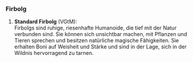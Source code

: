 
### **Firbolg**

1. **Standard Firbolg** (VGtM):  
   Firbolgs sind ruhige, riesenhafte Humanoide, die tief mit der Natur verbunden sind. Sie können sich unsichtbar machen, mit Pflanzen und Tieren sprechen und besitzen natürliche magische Fähigkeiten. Sie erhalten Boni auf Weisheit und Stärke und sind in der Lage, sich in der Wildnis hervorragend zu tarnen.